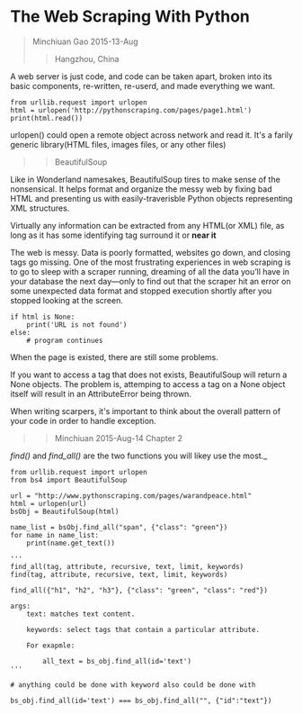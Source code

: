 # The Web Scraping With Python

> Minchiuan Gao 2015-13-Aug
>> Hangzhou, China

A web server is just code, and code can be taken apart, broken into its basic components, re-written, re-userd, and made everything we want. 

	from urllib.request import urlopen
	html = urlopen('http://pythonscraping.com/pages/page1.html')
	print(html.read())


urlopen() could open a remote object across network and read it. It's a farily generic library(HTML files, images files, or any other files)


>> BeautifulSoup

Like in Wonderland namesakes, BeautifulSoup tires to make sense of the nonsensical. It helps format and organize the messy web by fixing bad HTML and presenting us with easily-traverisble Python objects representing XML structures.

Virtually any information can be extracted from any HTML(or XML) file, as long as it has some identifying tag surround it or **near it**

The web is messy. Data is poorly formatted, websites go down, and closing tags go missing. One of the most frustrating experiences in web scraping is to go to sleep with a scraper running, dreaming of all the data you’ll have in your database the next day—only to find out that the scraper hit an error on some unexpected data format and stopped execution shortly after you stopped looking at the screen. 


	if html is None:
		print('URL is not found')
	else:
		# program continues


When the page is existed, there are still some problems.

If you want to access a tag that does not exists, BeautifulSoup will return a None objects. The problem is, attemping to access a tag on a None object itself will result in an AttributeError being thrown.

When writing scarpers, it's important to think about the overall pattern of your code in order to handle exception.


>> Minchiuan 2015-Aug-14
>> Chapter 2

_find()_ and _find\_all()_ are the two functions you will likey use the most._

	
	from urllib.request import urlopen
	from bs4 import BeautifulSoup

	url = "http://www.pythonscraping.com/pages/warandpeace.html"
	html = urlopen(url)
	bsObj = BeautifulSoup(html)

	name_list = bsObj.find_all("span", {"class": "green"})
	for name in name_list:
		print(name.get_text())

	'''
	find_all(tag, attribute, recursive, text, limit, keywords)
	find(tag, attribute, recursive, text, limit, keywords)

	find_all({"h1", "h2", "h3"}, {"class": "green", "class": "red"})

	args:
		text: matches text content.

		keywords: select tags that contain a particular attribute.

		For exapmle:
			
			all_text = bs_obj.find_all(id='text')
	'''

	# anything could be done with keyword also could be done with 
		
	bs_obj.find_all(id='text') === bs_obj.find_all("", {"id":"text"})
